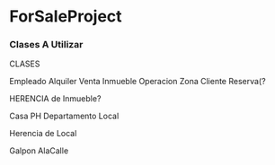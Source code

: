 # ForSaleProject


### Clases A Utilizar

CLASES

Empleado
Alquiler
Venta
Inmueble
Operacion
Zona
Cliente
Reserva(?


HERENCIA de Inmueble?

Casa
PH
Departamento
Local


Herencia de Local

Galpon
AlaCalle